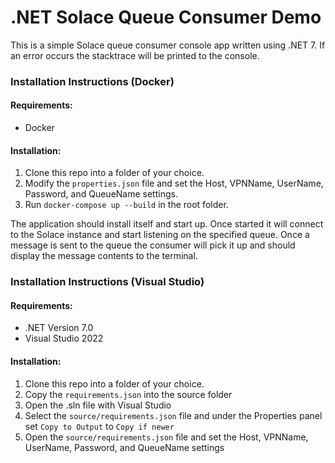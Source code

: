 # .NET Solace Queue Consumer Demo

This is a simple Solace queue consumer console app written using .NET 7. If an error occurs the stacktrace will be printed to the console.

### Installation Instructions (Docker)

#### Requirements:
 - Docker

#### Installation:
1. Clone this repo into a folder of your choice.
2. Modify the `properties.json` file and set the Host, VPNName, UserName, Password, and QueueName settings.
3. Run `docker-compose up --build` in the root folder.

The application should install itself and start up. Once started it will connect to the Solace instance and start listening on the specified queue. Once a message is sent to the queue the consumer will pick it up and should display the message contents to the terminal.

### Installation Instructions (Visual Studio)
#### Requirements:
 - .NET Version 7.0
 - Visual Studio 2022

 #### Installation:
 1. Clone this repo into a folder of your choice.
 2. Copy the ```requirements.json``` into the source folder 
 3. Open the .sln file with Visual Studio
 4. Select the ```source/requirements.json``` file and under the Properties panel set ```Copy to Output``` to ```Copy if newer```
 5. Open the ```source/requirements.json``` file and set the Host, VPNName, UserName, Password, and QueueName settings